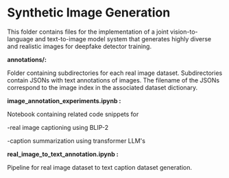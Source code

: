 
# Synthetic Image Generation

This folder contains files for the implementation of a joint vision-to-language and text-to-image model system that generates highly diverse and realistic images for deepfake detector training.

**annotations/:**

Folder containing subdirectories for each real image dataset. Subdirectories contain JSONs with text annotations of images. The filename of the JSONs correspond to the image index in the associated dataset dictionary.

**image_annotation_experiments.ipynb :**

Notebook containing related code snippets for

-real image captioning using BLIP-2

-caption summarization using transformer LLM's


**real_image_to_text_annotation.ipynb :**

Pipeline for real image dataset to text caption dataset generation.
